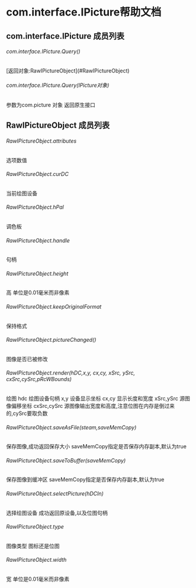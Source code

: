 com.interface.IPicture帮助文档
===========================================
<a id="com.interface.IPicture"></a>
com.interface.IPicture 成员列表
-------------------------------------------------------------------------------------------------

<h6 id="com.interface.IPicture.Query">com.interface.IPicture.Query() </h6>
 [返回对象:RawIPictureObject](#RawIPictureObject)

<h6 id="com.interface.IPicture.Query">com.interface.IPicture.Query(IPicture对象) </h6>
 参数为com.picture 对象  
返回原生接口

<a id="RawIPictureObject"></a>
RawIPictureObject 成员列表
-------------------------------------------------------------------------------------------------

<h6 id="RawIPictureObject.attributes">RawIPictureObject.attributes </h6>
 选项数值

<h6 id="RawIPictureObject.curDC">RawIPictureObject.curDC </h6>
 当前绘图设备

<h6 id="RawIPictureObject.hPal">RawIPictureObject.hPal </h6>
 调色板

<h6 id="RawIPictureObject.handle">RawIPictureObject.handle </h6>
 句柄

<h6 id="RawIPictureObject.height">RawIPictureObject.height </h6>
 高  
单位是0.01毫米而非像素

<h6 id="RawIPictureObject.keepOriginalFormat">RawIPictureObject.keepOriginalFormat </h6>
 保持格式

<h6 id="RawIPictureObject.pictureChanged">RawIPictureObject.pictureChanged() </h6>
 图像是否已被修改

<h6 id="RawIPictureObject.render">RawIPictureObject.render(hDC,x,y, cx,cy, xSrc, ySrc, cxSrc,cySrc,pRcWBounds) </h6>
 绘图  
hdc 绘图设备句柄  
x,y 设备显示坐标  
cx,cy 显示长度和宽度  
xSrc,ySrc 源图像偏移坐标  
cxSrc,cySrc 源图像输出宽度和高度,注意位图在内存是倒过来的,cySrc要取负数

<h6 id="RawIPictureObject.saveAsFile">RawIPictureObject.saveAsFile(steam,saveMemCopy) </h6>
 保存图像,成功返回保存大小  
saveMemCopy指定是否保存内存副本,默认为true

<h6 id="RawIPictureObject.saveToBuffer">RawIPictureObject.saveToBuffer(saveMemCopy) </h6>
 保存图像到缓冲区  
saveMemCopy指定是否保存内存副本,默认为true

<h6 id="RawIPictureObject.selectPicture">RawIPictureObject.selectPicture(hDCIn) </h6>
 选择绘图设备  
成功返回原设备,以及位图句柄

<h6 id="RawIPictureObject.type">RawIPictureObject.type </h6>
 图像类型  
图标还是位图

<h6 id="RawIPictureObject.width">RawIPictureObject.width </h6>
 宽  
单位是0.01毫米而非像素
